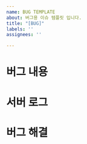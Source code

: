 ```yaml
---
name: BUG TEMPLATE
about: 버그용 이슈 템플릿 입니다.
title: "[BUG]"
labels: ''
assignees: ''

---
```


# 버그 내용
# 서버 로그
# 버그 해결
